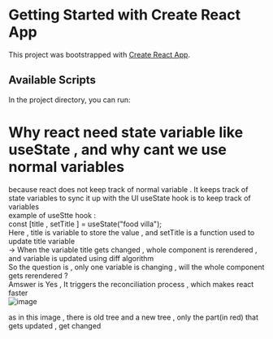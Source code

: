 # Getting Started with Create React App

This project was bootstrapped with [Create React App](https://github.com/facebook/create-react-app).

## Available Scripts

In the project directory, you can run:
# Why react need state variable like useState , and why cant we use normal variables   
because react does not keep track of normal variable  . It keeps track of state variables to sync it up with the UI
useState hook is to keep track of variables    
example of useStte hook :   
 const [title , setTitle ] = useState("food villa");   
 Here , title is variable to store the value , and setTitle is a function used to update title variable    
 -> When the variable title gets changed , whole component is rerendered , and variable is updated using diff algorithm   
 So the question is , only one variable is changing , will the whole component gets rerendered ?    
 Amswer is Yes , It triggers the reconciliation process , which makes react faster   
 ![image](https://github.com/user-attachments/assets/3d08c309-b8db-447a-873e-9d13323011ed)

as in this image , there is old tree and a new tree , only the part(in red) that gets updated , get changed

